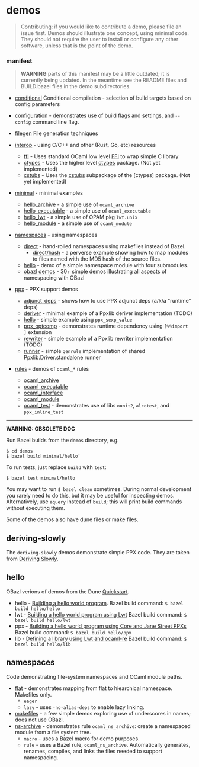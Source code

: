 # demos

>    Contributing: if you would like to contribute a demo, please file an
>    issue first. Demos should illustrate one concept, using minimal code.
>    They should not require the user to install or configure any other
>    software, unless that is the point of the demo.

### manifest

> **WARNING** parts of this manifest may be a little outdated; it is currently being
       updated. In the meantime see the README files and BUILD.bazel
       files in the demo subdirectories.

* [conditional](conditional) Conditional compilation - selection of build targets based on config parameters

* [configuration](configuration) - demonstrates use of build
  flags and settings, and `--config` command line flag.

* [filegen](filegen) File generation techniques

* [interop](interop/README.md) - using C/C++ and other (Rust, Go, etc) resources
  * [ffi](interop/ffi) - Uses standard OCaml low level [FFI](https://caml.inria.fr/pub/docs/manual-ocaml/intfc.html) to wrap simple C library
  * [ctypes](interop/ctypes) - Uses the higher level [ctypes](https://github.com/ocamllabs/ocaml-ctypes) package. (Not yet implemented)
  * [cstubs](interop/cstubs) - Uses the [cstubs](http://simonjbeaumont.com/posts/ocaml-ctypes) subpackage of the [ctypes] package. (Not yet implemented)

* [minimal](minimal) - minimal examples
  * [hello_archive](minimal/hello_archive) - a simple use of `ocaml_archive`
  * [hello_executable](minimal/hello_executable) - a simple use of `ocaml_executable`
  * [hello_lwt](minimal/hello_lwt) - a simple use of OPAM pkg `lwt.unix`
  * [hello_module](minimal/hello_module) - a simple use of `ocaml_module`

* [namespaces](namespaces) - using namespaces
  * [direct](namespaces/direct) - hand-rolled namespaces using makefiles instead of Bazel.
    * [direct/hash](namespaces/direct/hash) - a perverse example showing how to map modules to files named with the MD5 hash of the source files.
  * [hello](namespaces/hello) - demo of a simple namespace module with four submodules.
  * [obazl demos](namespaces/obazl) - 30+ simple demos illustrating all aspects of namespacing with OBazl

* [ppx](ppx) - PPX support demos
  * [adjunct_deps](ppx/adjunct_deps) - shows how to use PPX adjunct deps (a/k/a "runtime" deps)
  * [deriver](ppx/deriver) - minimal example of a Ppxlib deriver implementation (TODO)
  * [hello](ppx/hello) - simple example using `ppx_sexp_value`
  * [ppx_optcomp](ppx/ppx_optcomp) - demonstrates runtime dependency using `[%%import ]` extension
  * [rewriter](ppx/rewriter) - simple example of a Ppxlib rewriter implementation (TODO)
  * [runner](ppx/runner) - simple `genrule` implementation of shared Ppxlib.Driver.standalone runner

* [rules](rules) - demos of `ocaml_*` rules
  * [ocaml_archive](rules/ocaml_archive)
  * [ocaml_executable](rules/ocaml_executable)
  * [ocaml_interface](rules/ocaml_interface)
  * [ocaml_module](rules/ocaml_module)
  * [ocaml_test](rules/ocaml_test) - demonstrates use of libs `ounit2`, `alcotest`, and `ppx_inline_test`

----

**WARNING: OBSOLETE DOC**

Run Bazel builds from the `demos` directory, e.g.

```
$ cd demos
$ bazel build minimal/hello`
```

To run tests, just replace `build` with `test`:

`$ bazel test minimal/hello`

You may want to run `$ bazel clean` sometimes. During normal
development you rarely need to do this, but it may be useful for
inspecting demos. Alternatively, use `aquery` instead of `build`; this
will print build commands without executing them.

Some of the demos also have dune files or make files.

## deriving-slowly

The `deriving-slowly` demos demonstrate simple PPX code. They are
taken from [Deriving
Slowly](http://rgrinberg.com/posts/deriving-slowly/).

## hello

OBazl verions of demos from the Dune
[Quickstart](https://dune.readthedocs.io/en/stable/quick-start.html).

* hello - [Building a hello world program](https://dune.readthedocs.io/en/stable/quick-start.html#building-a-hello-world-program).  Bazel build command:  `$ bazel build hello/hello`
* lwt - [Building a hello world program using Lwt](https://dune.readthedocs.io/en/stable/quick-start.html#building-a-hello-world-program-using-lwt)  Bazel build command:  `$ bazel build hello/lwt`
* ppx - [Building a hello world program using Core and Jane Street PPXs](https://dune.readthedocs.io/en/stable/quick-start.html#building-a-hello-world-program-using-core-and-jane-street-ppxs)  Bazel build command:  `$ bazel build hello/ppx`
* lib - [Defining a library using Lwt and ocaml-re](https://dune.readthedocs.io/en/stable/quick-start.html#defining-a-library-using-lwt-and-ocaml-re)  Bazel build command:  `$ bazel build hello/lib`

## namespaces

Code demonstrating file-system namespaces and OCaml module paths.

* [flat](namespaces/flat) - demonstrates mapping from flat to hiearchical namespace.  Makefiles only.
  * `eager`
  * `lazy` - uses `-no-alias-deps` to enable lazy linking.
* [makefiles](namespaces/makefiles) - a few simple demos exploring use of underscores in names; does not use OBazl.
* [ns-archive](namespaces/ns-archive) - demonstrates rule `ocaml_ns_archive`: create a namespaced module from a file system tree.
  * `macro` - uses a Bazel macro for demo purposes.
  * `rule` - uses a Bazel rule, `ocaml_ns_archive`.  Automatically
    generates, renames, compiles, and links the files needed to support namespacing.
